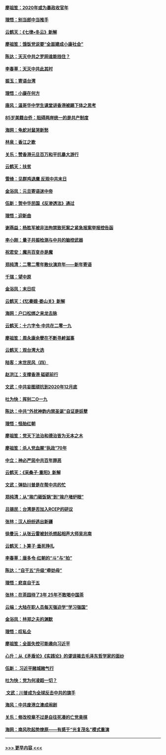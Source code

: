 #### [廖祖笙：2020年或为暴政收官年](../pages/nsc993/n11768216.md?t=01051655) 
#### [理悟：别当郎中当推手](../pages/nsc993/n11768243.md?t=01051655) 
#### [云鹤天：《七律▪冬云》新解](../pages/nsc993/n11768204.md?t=01051655) 
#### [廖祖笙：饿饭党说要“全面建成小康社会”](../pages/nsc993/n11767482.md?t=01051655) 
#### [陈达：天灭中共之罗网谁能挡住？](../pages/nsc993/n11767465.md?t=01051655) 
#### [李春草：天灭中共此其时](../pages/nsc993/n11767452.md?t=01051655) 
#### [振玉：寄语台湾](../pages/nsc993/n11767432.md?t=01051655) 
#### [理悟：小康在何方](../pages/nsc993/n11767394.md?t=01051655) 
#### [唐风：温哥华中学生课堂讲香港被踢下体之思考](../pages/nsc993/n11766848.md?t=01051655) 
#### [85岁美籍台侨：阻碍两岸统一的是共产制度](../pages/nsc993/n11765043.md?t=01051655) 
#### [海网：龟蛇对鼠哭新愁](../pages/nsc993/n11764895.md?t=01051655) 
#### [林泉：香江之歌](../pages/nsc993/n11764415.md?t=01051655) 
#### [关乐：赞香港元旦百万和平抗暴大游行](../pages/nsc993/n11764382.md?t=01051655) 
#### [云鹤天：扶贫](../pages/nsc993/n11764245.md?t=01051655) 
#### [雪绮：见群鸡退鹰  反观中共末日](../pages/nsc993/n11762112.md?t=01051655) 
#### [金浴凤：元旦寄语迷中帝](../pages/nsc993/n11761788.md?t=01051655) 
#### [伍新：贺中华民国《反渗透法》通过](../pages/nsc993/n11761994.md?t=01051655) 
#### [理悟：迎新曲](../pages/nsc993/n11761152.md?t=01051655) 
#### [谢燕益：杨胜军被非法拘禁致死案之紧急报案举报控告函](../pages/nsc993/n11756134.md?t=01051655) 
#### [李小刚：量子共振检测与中共的脑控武器](../pages/nsc993/n11754518.md?t=01051655) 
#### [祝君安：魔共百变亦是魔](../pages/nsc993/n11754469.md?t=01051655) 
#### [郑纯清：二零二零年散伙演弃年——新年寄语](../pages/nsc993/n11754195.md?t=01051655) 
#### [千瑞：望中原](../pages/nsc993/n11754159.md?t=01051655) 
#### [金浴凤：末日叹](../pages/nsc993/n11752359.md?t=01051655) 
#### [云鹤天：《忆秦娥‧娄山关》新解](../pages/nsc993/n11752348.md?t=01051655) 
#### [海网：户口松绑之来龙去脉](../pages/nsc993/n11752328.md?t=01051655) 
#### [云鹤天：十六字令‧中共在二零一九](../pages/nsc993/n11752305.md?t=01051655) 
#### [廖祖笙：周永康余孽在不断寻衅滋事](../pages/nsc993/n11751013.md?t=01051655) 
#### [云鹤天：观台湾大选](../pages/nsc993/n11751007.md?t=01051655) 
#### [陆客：末世民风（四）](../pages/nsc993/n11749203.md?t=01051655) 
#### [赵洪江：支撑香港 砥砺前行](../pages/nsc993/n11748482.md?t=01051655) 
#### [文武：中共妄图顽抗到2020年12月底](../pages/nsc993/n11748446.md?t=01051655) 
#### [吐为快：挥别二O一九](../pages/nsc993/n11748411.md?t=01051655) 
#### [陈达：中共“外扰神韵内禁圣诞”自证是妖孽](../pages/nsc993/n11748226.md?t=01051655) 
#### [理悟：怪胎红朝](../pages/nsc993/n11748206.md?t=01051655) 
#### [廖祖笙：党天下法治和德治皆为无本之木](../pages/nsc993/n11748135.md?t=01051655) 
#### [廖祖笙：杀人党血腥“执政”70年](../pages/nsc993/n11745144.md?t=01051655) 
#### [中立：神必严惩中共百年罪恶](../pages/nsc993/n11744970.md?t=01051655) 
#### [云鹤天：《采桑子‧重阳》新解](../pages/nsc993/n11744948.md?t=01051655) 
#### [文武：弹劾川普是在帮中共的忙](../pages/nsc993/n11744758.md?t=01051655) 
#### [郑纯清：从“挨门砸饭锅”到“挨户堵炉眼”](../pages/nsc993/n11744745.md?t=01051655) 
#### [吕锡民：台湾是否加入RCEP的研议](../pages/nsc993/n11744701.md?t=01051655) 
#### [张林：汉人纷纷逃出新疆](../pages/nsc993/n11743530.md?t=01051655) 
#### [徐曼沅：从张云雷被封杀想起相声大师吴兆南](../pages/nsc993/n11741816.md?t=01051655) 
#### [云鹤天：卜算子‧垂死挣扎](../pages/nsc993/n11739956.md?t=01051655) 
#### [李春草：唐多令‧红朝的“斗”与“拍”](../pages/nsc993/n11739830.md?t=01051655) 
#### [陈达：“自干五”升级“牵妨母”](../pages/nsc993/n11739724.md?t=01051655) 
#### [理悟：悲哀自干五](../pages/nsc993/n11739547.md?t=01051655) 
#### [张林：在茶园待了3年 25年不敢喝中国茶](../pages/nsc993/n11739240.md?t=01051655) 
#### [云端：大陆在职人员每天强迫学“学习强国”](../pages/nsc993/n11738735.md?t=01051655) 
#### [金浴凤：林郑之夫的渊默](../pages/nsc993/n11737735.md?t=01051655) 
#### [理悟：叹私企](../pages/nsc993/n11737715.md?t=01051655) 
#### [廖祖笙：全面失控可能袭向习近平](../pages/nsc993/n11737704.md?t=01051655) 
#### [心升：从《矛盾论》《实践论》的谬误揭去毛泽东哲学家的面纱](../pages/nsc993/n11736962.md?t=01051655) 
#### [伍新： 习近平赌城赌气行](../pages/nsc993/n11736929.md?t=01051655) 
#### [吐为快：党为何凌蹈一切？](../pages/nsc993/n11736915.md?t=01051655) 
#### [ 文武：川普成为全球反击中共的旗手](../pages/nsc993/n11736882.md?t=01051655) 
#### [海风：中共废港立澳成闹剧](../pages/nsc993/n11735857.md?t=01051655) 
#### [关乐：修改校章不过是自往死凑的亡党臭棋](../pages/nsc993/n11735097.md?t=01051655) 
#### [海网：南风吹起势燎原——有感于“光复茂名”模式重演](../pages/nsc993/n11732308.md?t=01051655) 

----
#### [ >>> 更早内容 <<< ](../indexes/nsc993-earlier.md)
